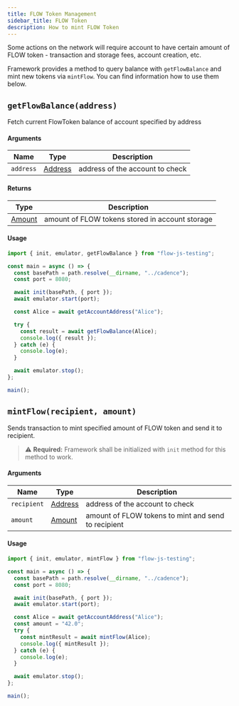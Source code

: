```yaml
---
title: FLOW Token Management
sidebar_title: FLOW Token
description: How to mint FLOW Token
---
```


Some actions on the network will require account to have certain amount of FLOW token - transaction and storage fees,
account creation, etc.

Framework provides a method to query balance with `getFlowBalance` and mint new tokens via `mintFlow`. You can find
information how to use them below.

## `getFlowBalance(address)`

Fetch current FlowToken balance of account specified by address

#### Arguments

| Name      | Type                | Description                     |
| --------- | ------------------- | ------------------------------- |
| `address` | [Address](#Address) | address of the account to check |

#### Returns

| Type               | Description                                     |
| ------------------ | ----------------------------------------------- |
| [Amount](#Amount`) | amount of FLOW tokens stored in account storage |

#### Usage

```javascript
import { init, emulator, getFlowBalance } from "flow-js-testing";

const main = async () => {
  const basePath = path.resolve(__dirname, "../cadence");
  const port = 8080;

  await init(basePath, { port });
  await emulator.start(port);

  const Alice = await getAccountAddress("Alice");

  try {
    const result = await getFlowBalance(Alice);
    console.log({ result });
  } catch (e) {
    console.log(e);
  }

  await emulator.stop();
};

main();
```

## `mintFlow(recipient, amount)`

Sends transaction to mint specified amount of FLOW token and send it to recipient.

> ⚠️ **Required:** Framework shall be initialized with `init` method for this method to work.

#### Arguments

| Name        | Type                | Description                                         |
| ----------- | ------------------- | --------------------------------------------------- |
| `recipient` | [Address](#Address) | address of the account to check                     |
| `amount`    | [Amount](#Amount)   | amount of FLOW tokens to mint and send to recipient |

#### Usage

```javascript
import { init, emulator, mintFlow } from "flow-js-testing";

const main = async () => {
  const basePath = path.resolve(__dirname, "../cadence");
  const port = 8080;

  await init(basePath, { port });
  await emulator.start(port);

  const Alice = await getAccountAddress("Alice");
  const amount = "42.0";
  try {
    const mintResult = await mintFlow(Alice);
    console.log({ mintResult });
  } catch (e) {
    console.log(e);
  }

  await emulator.stop();
};

main();
```
